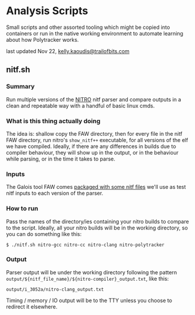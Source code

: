 # Analysis Scripts

Small scripts and other assorted tooling which might be copied into containers or run in the native working environment to automate learning about how Polytracker works.

last updated Nov 22, kelly.kaoudis@trailofbits.com

## nitf.sh

### Summary
Run multiple versions of the [NITRO](https://github.com/mdaus/nitro/) nitf parser and compare outputs in a clean and repeatable way with a handful of basic linux cmds.

### What is this thing actually doing
The idea is: shallow copy the FAW directory, then for every file in the nitf FAW directory, run nitro's `show_nitf++` executable, for all versions of the elf we have compiled. Ideally, if there are any differences in builds due to compiler behaviour, they will show up in the output, or in the behaviour while parsing, or in the time it takes to parse.

### Inputs
The Galois tool FAW comes [packaged with some nitf files](https://github.com/GaloisInc/FAW/tree/master/test_files/nitf) we'll use as test nitf inputs to each version of the parser.

### How to run
Pass the names of the directory/ies containing your nitro builds to compare to the script. Ideally, all your nitro builds will be in the working directory, so you can do something like this:

```
$ ./nitf.sh nitro-gcc nitro-cc nitro-clang nitro-polytracker
```

### Output
Parser output will be under the working directory following the pattern `output/${nitf_file_name}/${nitro-compiler}_output.txt`, like this:
```
output/i_3052a/nitro-clang_output.txt
```

Timing / memory / IO output will be to the TTY unless you choose to redirect it elsewhere.